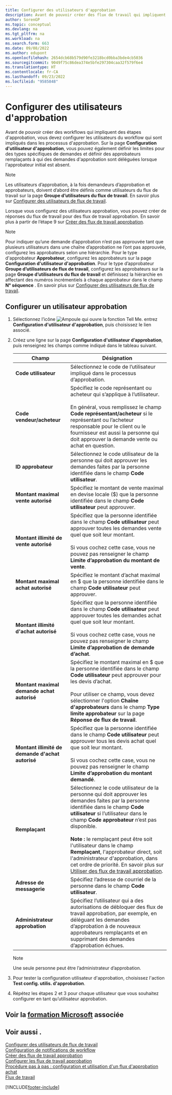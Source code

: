 ```yaml
---
title: Configurer des utilisateurs d'approbation
description: Avant de pouvoir créer des flux de travail qui impliquent des étapes d’approbation, vous devez configurer les utilisateurs du flux de travail qui sont impliqués dans les processus d’approbation sur la page Configuration utilisateur approbation.
author: SorenGP
ms.topic: conceptual
ms.devlang: na
ms.tgt_pltfrm: na
ms.workload: na
ms.search.form: 663
ms.date: 09/08/2022
ms.author: edupont
ms.openlocfilehash: 2654dcb68b579d90fe3218bcd0bba3bde4cb5036
ms.sourcegitcommit: 9049f75c86dea374e5bfe297304caa32f579f6e4
ms.translationtype: HT
ms.contentlocale: fr-CA
ms.lasthandoff: 09/23/2022
ms.locfileid: "9585848"
---
```

# <a name="set-up-approval-users"></a>Configurer des utilisateurs d'approbation

Avant de pouvoir créer des workflows qui impliquent des étapes d'approbation, vous devez configurer les utilisateurs du workflow qui sont impliqués dans les processus d'approbation. Sur la page **Configuration d'utilisateur d'approbation**, vous pouvez également définir les limites pour des types spécifiques de demandes et définir des approbateurs remplaçants à qui des demandes d'approbation sont déléguées lorsque l'approbateur initial est absent.  

> [!NOTE]  
> Les utilisateurs d’approbation, à la fois demandeurs d’approbation et approbateurs, doivent d’abord être définis comme utilisateurs du flux de travail sur la page **Groupe d’utilisateurs du flux de travail**. En savoir plus sur [Configurer des utilisateurs de flux de travail](across-how-to-set-up-workflow-users.md).  

Lorsque vous configurez des utilisateurs approbation, vous pouvez créer de réponses du flux de travail pour des flux de travail approbation. En savoir plus à partir de l’étape 9 sur [Créer des flux de travail approbation](across-how-to-create-workflows.md).  

> [!NOTE]  
> Pour indiquer qu’une demande d’approbation n’est pas approuvée tant que plusieurs utilisateurs dans une chaîne d’approbation ne l’ont pas approuvée, configurez les approbateurs selon une hiérarchie. Pour le type d'approbateur **Approbateur**, configurez les approbateurs sur la page **Configuration d'utilisateur d'approbation**. Pour le type d’approbateur **Groupe d’utilisateurs de flux de travail**, configurez les approbateurs sur la page **Groupe d’utilisateurs du flux de travail** et définissez la hiérarchie en affectant des numéros incrémentiels à chaque approbateur dans le champ **N° séquence** . En savoir plus sur [Configurer des utilisateurs de flux de travail](across-how-to-set-up-workflow-users.md).  

## <a name="to-set-up-an-approval-user"></a>Configurer un utilisateur approbation

1. Sélectionnez l’icône ![Ampoule qui ouvre la fonction Tell Me.](media/ui-search/search_small.png "Dites-moi ce que vous voulez faire") entrez **Configuration d'utilisateur d'approbation**, puis choisissez le lien associé.  
2. Créez une ligne sur la page **Configuration d'utilisateur d’approbation**, puis renseignez les champs comme indiqué dans le tableau suivant.  

   |Champ|Désignation|
   |-----|-----------|
   |**Code utilisateur**|Sélectionnez le code de l’utilisateur impliqué dans le processus d’approbation.|
   |**Code vendeur/acheteur**|Spécifiez le code représentant ou acheteur qui s’applique à l’utilisateur.<br /><br /> En général, vous remplissez le champ **Code représentant/acheteur** si le représentant ou l’acheteur responsable pour le client ou le fournisseur est aussi la personne qui doit approuver la demande vente ou achat en question.|
   |**ID approbateur**|Sélectionnez le code utilisateur de la personne qui doit approuver les demandes faites par la personne identifiée dans le champ **Code utilisateur**.|
   |**Montant maximal vente autorisé**|Spécifiez le montant de vente maximal en devise locale ($) que la personne identifiée dans le champ **Code utilisateur** peut approuver.|
   |**Montant illimité de vente autorisé**|Spécifiez que la personne identifiée dans le champ **Code utilisateur** peut approuver toutes les demandes vente quel que soit leur montant.<br /><br /> Si vous cochez cette case, vous ne pouvez pas renseigner le champ **Limite d’approbation du montant de vente**.|
   |**Montant maximal achat autorisé**|Spécifiez le montant d’achat maximal en $ que la personne identifiée dans le champ **Code utilisateur** peut approuver.|
   |**Montant illimité d'achat autorisé**|Spécifiez que la personne identifiée dans le champ **Code utilisateur** peut approuver toutes les demandes achat quel que soit leur montant.<br /><br /> Si vous cochez cette case, vous ne pouvez pas renseigner le champ **Limite d’approbation de demande d’achat**.|
   |**Montant maximal demande achat autorisé**|Spécifiez le montant maximal en $ que la personne identifiée dans le champ **Code utilisateur** peut approuver pour les devis d’achat.<br /><br /> Pour utiliser ce champ, vous devez sélectionner l'option **Chaîne d'approbateurs** dans le champ **Type limite approbateur** sur la page **Réponse de flux de travail**.|
   |**Montant illimité de demande d'achat autorisé**|Spécifiez que la personne identifiée dans le champ **Code utilisateur** peut approuver tous les devis achat quel que soit leur montant.<br /><br /> Si vous cochez cette case, vous ne pouvez pas renseigner le champ **Limite d’approbation du montant demandé**.|
   |**Remplaçant**|Sélectionnez le code utilisateur de la personne qui doit approuver les demandes faites par la personne identifiée dans le champ **Code utilisateur** si l’utilisateur dans le champ **Code approbateur** n’est pas disponible. <br /><br />**Note :** le remplaçant peut être soit l'utilisateur dans le champ **Remplaçant**, l'approbateur direct, soit l'administrateur d'approbation, dans cet ordre de priorité. En savoir plus sur [Utiliser des flux de travail approbation](across-how-use-approval-workflows.md).|
   |**Adresse de messagerie**|Spécifiez l’adresse de courriel de la personne dans le champ **Code utilisateur**.|
   |**Administrateur approbation**|Spécifiez l’utilisateur qui a des autorisations de débloquer des flux de travail approbation, par exemple, en déléguant les demandes d’approbation à de nouveaux approbateurs remplaçants et en supprimant des demandes d’approbation échues.|

   > [!NOTE]
   > Une seule personne peut être l’administrateur d’approbation.

3. Pour tester la configuration utilisateur d'approbation, choisissez l'action **Test config. utilis. d'approbation**.  
4. Répétez les étapes 2 et 3 pour chaque utilisateur que vous souhaitez configurer en tant qu’utilisateur approbation.  

## <a name="see-related-microsoft-training"></a>Voir la [formation Microsoft](/training/modules/create-workflows/) associée

## <a name="see-also"></a>Voir aussi .

[Configurer des utilisateurs de flux de travail](across-how-to-set-up-workflow-users.md)  
[Configuration de notifications de workflow](across-setting-up-workflow-notifications.md)  
[Créer des flux de travail approbation](across-how-to-create-workflows.md)  
[Configurer les flux de travail approbation](across-set-up-workflows.md)  
[Procédure pas à pas : configuration et utilisation d'un flux d'approbation achat](walkthrough-setting-up-and-using-a-purchase-approval-workflow.md)  
[Flux de travail](across-workflow.md)  

[!INCLUDE[footer-include](includes/footer-banner.md)]
